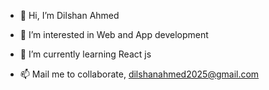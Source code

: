 - 👋 Hi, I’m Dilshan Ahmed
- 👀 I’m interested in Web and App development
- 🌱 I’m currently learning React js

- 📫 Mail me to collaborate, dilshanahmed2025@gmail.com

<!---
dilshan-ah/dilshan-ah is a ✨ special ✨ repository because its `README.md` (this file) appears on your GitHub profile.
You can click the Preview link to take a look at your changes.
--->
